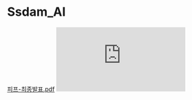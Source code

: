 # Ssdam_AI
[피프-최종발표.pdf](https://github.com/user-attachments/files/18265194/-.pdf)
![presentations](https://github.com/user-attachments/files/18265239/-.pdf)
